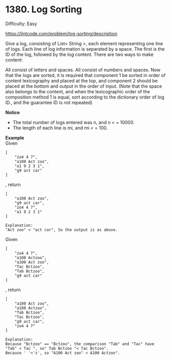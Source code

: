 # 1380. Log Sorting

Difficulty: Easy

https://lintcode.com/problem/log-sorting/description

Give a log, consisting of List< String >, each element representing one line of logs. Each line of log information is separated by a space. The first is the ID of the log, followed by the log content.
There are two ways to make content:

All consist of letters and spaces.
All consist of numbers and spaces.
Now that the logs are sorted, it is required that component 1 be sorted in order of content lexicography and placed at the top, and component 2 should be placed at the bottom and output in the order of input. (Note that the space also belongs to the content, and when the lexicographic order of the composition method 1 is equal, sort according to the dictionary order of log ID., and the guarantee ID is not repeated)

**Notice**  
* The total number of logs entered was n, and n < = 10000.
* The length of each line is mi, and mi < = 100.

**Example**  
Given
```
[
    "zo4 4 7",
    "a100 Act zoo",
    "a1 9 2 3 1",
    "g9 act car"
]
```
, return
```
[
    "a100 Act zoo",
    "g9 act car",
    "zo4 4 7",
    "a1 9 2 3 1"
]
```
```
Explanation:
"Act zoo" < "act car", So the output is as above.
```
Given
```
[
    "zo4 4 7",
    "a100 Actzoo",
    "a100 Act zoo",
    "Tac Bctzoo",
    "Tab Bctzoo",
    "g9 act car"
]
```
, return
```
[
    "a100 Act zoo",
    "a100 Actzoo",
    "Tab Bctzoo",
    "Tac Bctzoo",
    "g9 act car",
    "zo4 4 7"
]
```
```
Explanation:
Because "Bctzoo" == "Bctzoo", the comparison "Tab" and "Tac" have "Tab" < Tac ", so" Tab Bctzoo "< Tac Bctzoo".
Because ' '<'z', so "A100 Act zoo" < A100 Actzoo".
```
